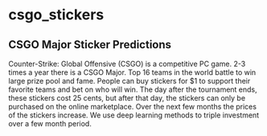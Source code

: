# csgo_stickers
## CSGO Major Sticker Predictions

Counter-Strike: Global Offensive (CSGO) is a competitive PC game. 2-3 times a year there is a CSGO Major. Top 16 teams in the world battle to win large prize pool and fame. People can buy stickers for $1 to support their favorite teams and bet on who will win. The day after the tournament ends, these stickers cost 25 cents, but after that day, the stickers can only be purchased on the online marketplace. Over the next few months the prices of the stickers increase. We use deep learning methods to triple investment over a few month period.
